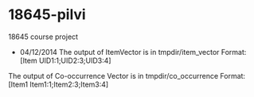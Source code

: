 18645-pilvi
===========

18645 course project

- 04/12/2014
The output of ItemVector is in tmpdir/item_vector
Format: [Item   UID1:1;UID2:3;UID3:4]

The output of Co-occurrence Vector is in tmpdir/co_occurrence
Format: [Item1   Item1:1;Item2:3;Item3:4]

